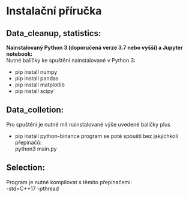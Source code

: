 # Instalační příručka
## Data_cleanup, statistics: 
**Nainstalovaný Python 3 (doporučená verze 3.7 nebo vyšší) a Jupyter notebook:** \
Nutné balíčky ke spuštění nainstalované v Python 3:
- pip install numpy
- pip install pandas
- pip install matplotlib
- pip install scipy´

## Data_colletion:
Pro spuštění je nutné mít nainstalované výše uvedené balíčky plus
- pip install python-binance
program se poté spouští bez jakýchkoli přepínačů: \
python3 main.py

## Selection:
Program je nutné kompilovat s těmito přepínačemi: \
-std=C++17 -pthread
